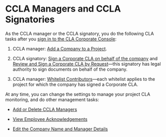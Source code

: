 # CCLA Managers and CCLA Signatories
As the CCLA manager or the CCLA signatory, you do the following CLA tasks after you [sign in to the CLA Corporate Console](Sign-In-to-the-CLA-Corporate-Console.md):

1. CCLA manager: [Add a Company to a Project](Add-a-Company-to-a-Project.md).

1. CCLA signatory: [Sign a Corporate CLA on behalf of the company](Sign-a-Corporate-CLA-on-Behalf-of-the-Company.md) and  [Review and Sign a Corporate CLA by Request](Review-and-Sign-a-Corporate-CLA-by-Request.md)—this signatory has legal authority to sign documents on behalf of the company.

1. CCLA manager: [Whitelist Contributors](Whitelist-Contributors.md)—each whitelist applies to the project for which the company has signed a Corporate CLA.

At any time, you can change the settings to manage your project CLA monitoring, and do other management tasks:

* [Add or Delete CCLA Managers](Add-or-Delete-CCLA-Managers.md)

* [View Employee Acknowledgements](View-Employee-Acknowledgements.md)

* [Edit the Company Name and Manager Details](Edit-the-Company-Name-and-Manager-Details.md)